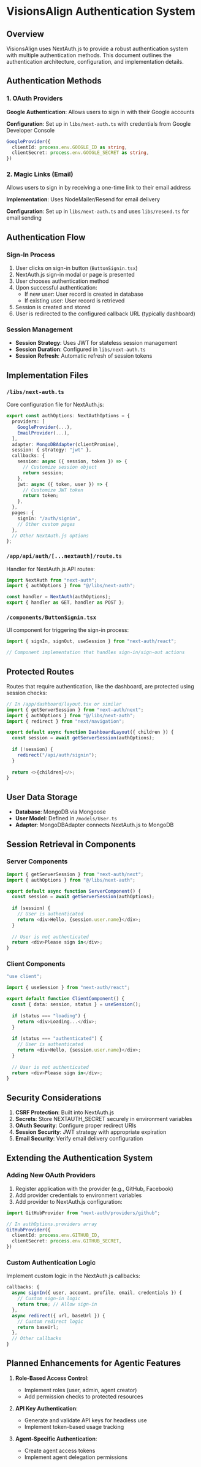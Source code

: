 # VisionsAlign Authentication System

## Overview

VisionsAlign uses NextAuth.js to provide a robust authentication system with multiple authentication methods. This document outlines the authentication architecture, configuration, and implementation details.

## Authentication Methods

### 1. OAuth Providers

**Google Authentication**: Allows users to sign in with their Google accounts

**Configuration**: Set up in `libs/next-auth.ts` with credentials from Google Developer Console

```typescript
GoogleProvider({
  clientId: process.env.GOOGLE_ID as string,
  clientSecret: process.env.GOOGLE_SECRET as string,
})
```

### 2. Magic Links (Email)

Allows users to sign in by receiving a one-time link to their email address

**Implementation**: Uses NodeMailer/Resend for email delivery

**Configuration**: Set up in `libs/next-auth.ts` and uses `libs/resend.ts` for email sending

## Authentication Flow

### Sign-In Process

1. User clicks on sign-in button (`ButtonSignin.tsx`)
2. NextAuth.js sign-in modal or page is presented
3. User chooses authentication method
4. Upon successful authentication:
   - If new user: User record is created in database
   - If existing user: User record is retrieved
5. Session is created and stored
6. User is redirected to the configured callback URL (typically dashboard)

### Session Management

- **Session Strategy**: Uses JWT for stateless session management
- **Session Duration**: Configured in `libs/next-auth.ts`
- **Session Refresh**: Automatic refresh of session tokens

## Implementation Files

### `/libs/next-auth.ts`

Core configuration file for NextAuth.js:

```typescript
export const authOptions: NextAuthOptions = {
  providers: [
    GoogleProvider(...),
    EmailProvider(...),
  ],
  adapter: MongoDBAdapter(clientPromise),
  session: { strategy: "jwt" },
  callbacks: {
    session: async ({ session, token }) => {
      // Customize session object
      return session;
    },
    jwt: async ({ token, user }) => {
      // Customize JWT token
      return token;
    },
  },
  pages: {
    signIn: "/auth/signin",
    // Other custom pages
  },
  // Other NextAuth.js options
};
```

### `/app/api/auth/[...nextauth]/route.ts`

Handler for NextAuth.js API routes:

```typescript
import NextAuth from "next-auth";
import { authOptions } from "@/libs/next-auth";

const handler = NextAuth(authOptions);
export { handler as GET, handler as POST };
```

### `/components/ButtonSignin.tsx`

UI component for triggering the sign-in process:

```typescript
import { signIn, signOut, useSession } from "next-auth/react";

// Component implementation that handles sign-in/sign-out actions
```

## Protected Routes

Routes that require authentication, like the dashboard, are protected using session checks:

```typescript
// In /app/dashboard/layout.tsx or similar
import { getServerSession } from "next-auth/next";
import { authOptions } from "@/libs/next-auth";
import { redirect } from "next/navigation";

export default async function DashboardLayout({ children }) {
  const session = await getServerSession(authOptions);
  
  if (!session) {
    redirect("/api/auth/signin");
  }
  
  return <>{children}</>;
}
```

## User Data Storage

- **Database**: MongoDB via Mongoose
- **User Model**: Defined in `/models/User.ts`
- **Adapter**: MongoDBAdapter connects NextAuth.js to MongoDB

## Session Retrieval in Components

### Server Components

```typescript
import { getServerSession } from "next-auth/next";
import { authOptions } from "@/libs/next-auth";

export default async function ServerComponent() {
  const session = await getServerSession(authOptions);
  
  if (session) {
    // User is authenticated
    return <div>Hello, {session.user.name}</div>;
  }
  
  // User is not authenticated
  return <div>Please sign in</div>;
}
```

### Client Components

```typescript
"use client";

import { useSession } from "next-auth/react";

export default function ClientComponent() {
  const { data: session, status } = useSession();
  
  if (status === "loading") {
    return <div>Loading...</div>;
  }
  
  if (status === "authenticated") {
    // User is authenticated
    return <div>Hello, {session.user.name}</div>;
  }
  
  // User is not authenticated
  return <div>Please sign in</div>;
}
```

## Security Considerations

1. **CSRF Protection**: Built into NextAuth.js
2. **Secrets**: Store NEXTAUTH_SECRET securely in environment variables
3. **OAuth Security**: Configure proper redirect URIs
4. **Session Security**: JWT strategy with appropriate expiration
5. **Email Security**: Verify email delivery configuration

## Extending the Authentication System

### Adding New OAuth Providers

1. Register application with the provider (e.g., GitHub, Facebook)
2. Add provider credentials to environment variables
3. Add provider to NextAuth.js configuration:

```typescript
import GitHubProvider from "next-auth/providers/github";

// In authOptions.providers array
GitHubProvider({
  clientId: process.env.GITHUB_ID,
  clientSecret: process.env.GITHUB_SECRET,
})
```

### Custom Authentication Logic

Implement custom logic in the NextAuth.js callbacks:

```typescript
callbacks: {
  async signIn({ user, account, profile, email, credentials }) {
    // Custom sign-in logic
    return true; // Allow sign-in
  },
  async redirect({ url, baseUrl }) {
    // Custom redirect logic
    return baseUrl;
  },
  // Other callbacks
}
```

## Planned Enhancements for Agentic Features

1. **Role-Based Access Control**:
   - Implement roles (user, admin, agent creator)
   - Add permission checks to protected resources

2. **API Key Authentication**:
   - Generate and validate API keys for headless use
   - Implement token-based usage tracking

3. **Agent-Specific Authentication**:
   - Create agent access tokens
   - Implement agent delegation permissions
